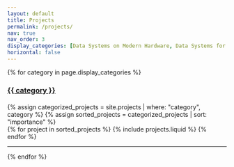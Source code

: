 ```yaml
---
layout: default 
title: Projects
permalink: /projects/
nav: true
nav_order: 3
display_categories: [Data Systems on Modern Hardware, Data Systems for Machine Learning, Formal Methods for Data Systems]
horizontal: false
---
```


<!-- pages/projects.md -->
<div class="projects">
  <!-- Display categorized projects -->
  {% for category in page.display_categories %}
  <a id="{{ category }}" href=".#{{ category }}">
    <h3 class="category" style="margin-bottom: 20px;">{{ category }}</h3>
  </a>
  {% assign categorized_projects = site.projects | where: "category", category %}
  {% assign sorted_projects = categorized_projects | sort: "importance" %}
  <!-- Generate cards for each project -->
  <div class="row row-cols-1 row-cols-md-3">
    {% for project in sorted_projects %}
      {% include projects.liquid %}
    {% endfor %}
  </div>
  <hr>
  {% endfor %}
</div>
